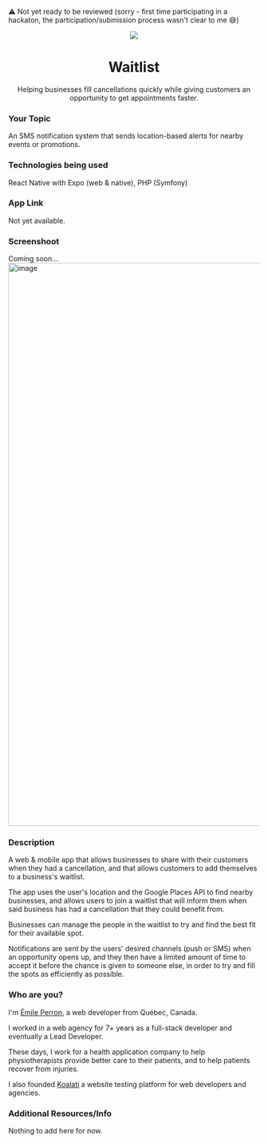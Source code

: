 ⚠️ Not yet ready to be reviewed (sorry - first time participating in a hackaton, the participation/submission process wasn't clear to me 😅)

<div align="center">
    <a href="https://connect.novu.co" target="_blank"><img src="https://user-images.githubusercontent.com/100117126/235352632-e3e22d9e-2c8b-43d3-a297-dd8fbd90fc56.png" /></a>
</div>

<h1 align="center">Waitlist</h1>

<div align="center">
Helping businesses fill cancellations quickly while giving customers an opportunity to get appointments faster.
</div>

<h3>Your Topic</h3>
<p>An SMS notification system that sends location-based alerts for nearby events or promotions.</p>

<h3>Technologies being used</h3>
<p>React Native with Expo (web & native), PHP (Symfony)</p>

<h3>App Link</h3>
<p>Not yet available.</p>

<h3>Screenshoot</h3>
Coming soon...
<img width="1128" alt="image" src="https://user-images.githubusercontent.com/100117126/235352769-56544ab6-8b0d-47f9-8788-e363c692a594.png">

<h3>Description</h3>
<p>A web & mobile app that allows businesses to share with their customers when they had a cancellation, and that allows customers to add themselves to a business's waitlist.</p>
<p>The app uses the user's location and the Google Places API to find nearby businesses, and allows users to join a waitlist that will inform them when said business has had a cancellation that they could benefit from.</p>
<p>Businesses can manage the people in the waitlist to try and find the best fit for their available spot.</p>
<p>Notifications are sent by the users' desired channels (push or SMS) when an opportunity opens up, and they then have a limited amount of time to accept it before the chance is given to someone else, in order to try and fill the spots as efficiently as possible.</p>


<h3>Who are you?</h3>
<p>I'm <a href="https://www.emileperron.com/">Émile Perron</a>, a web developer from Québec, Canada.</p>
<p>I worked in a web agency for 7+ years as a full-stack developer and eventually a Lead Developer.</p>
<p>These days, I work for a health application company to help physiotherapists provide better care to their patients, and to help patients recover from injuries.</p>
<p>I also founded <a href="https://www.koalati.com/">Koalati</a> a website testing platform for web developers and agencies.</p>

<h3>Additional Resources/Info</h3>
<p>Nothing to add here for now.</p>
